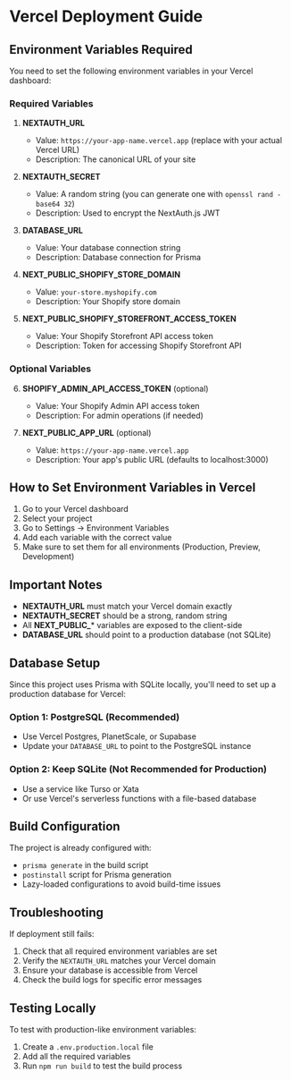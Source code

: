 # Vercel Deployment Guide

## Environment Variables Required

You need to set the following environment variables in your Vercel dashboard:

### Required Variables

1. **NEXTAUTH_URL**
   - Value: `https://your-app-name.vercel.app` (replace with your actual Vercel URL)
   - Description: The canonical URL of your site

2. **NEXTAUTH_SECRET**
   - Value: A random string (you can generate one with `openssl rand -base64 32`)
   - Description: Used to encrypt the NextAuth.js JWT

3. **DATABASE_URL**
   - Value: Your database connection string
   - Description: Database connection for Prisma

4. **NEXT_PUBLIC_SHOPIFY_STORE_DOMAIN**
   - Value: `your-store.myshopify.com`
   - Description: Your Shopify store domain

5. **NEXT_PUBLIC_SHOPIFY_STOREFRONT_ACCESS_TOKEN**
   - Value: Your Shopify Storefront API access token
   - Description: Token for accessing Shopify Storefront API

### Optional Variables

6. **SHOPIFY_ADMIN_API_ACCESS_TOKEN** (optional)
   - Value: Your Shopify Admin API access token
   - Description: For admin operations (if needed)

7. **NEXT_PUBLIC_APP_URL** (optional)
   - Value: `https://your-app-name.vercel.app`
   - Description: Your app's public URL (defaults to localhost:3000)

## How to Set Environment Variables in Vercel

1. Go to your Vercel dashboard
2. Select your project
3. Go to Settings → Environment Variables
4. Add each variable with the correct value
5. Make sure to set them for all environments (Production, Preview, Development)

## Important Notes

- **NEXTAUTH_URL** must match your Vercel domain exactly
- **NEXTAUTH_SECRET** should be a strong, random string
- All **NEXT_PUBLIC_*** variables are exposed to the client-side
- **DATABASE_URL** should point to a production database (not SQLite)

## Database Setup

Since this project uses Prisma with SQLite locally, you'll need to set up a production database for Vercel:

### Option 1: PostgreSQL (Recommended)
- Use Vercel Postgres, PlanetScale, or Supabase
- Update your `DATABASE_URL` to point to the PostgreSQL instance

### Option 2: Keep SQLite (Not Recommended for Production)
- Use a service like Turso or Xata
- Or use Vercel's serverless functions with a file-based database

## Build Configuration

The project is already configured with:
- `prisma generate` in the build script
- `postinstall` script for Prisma generation
- Lazy-loaded configurations to avoid build-time issues

## Troubleshooting

If deployment still fails:

1. Check that all required environment variables are set
2. Verify the `NEXTAUTH_URL` matches your Vercel domain
3. Ensure your database is accessible from Vercel
4. Check the build logs for specific error messages

## Testing Locally

To test with production-like environment variables:

1. Create a `.env.production.local` file
2. Add all the required variables
3. Run `npm run build` to test the build process
